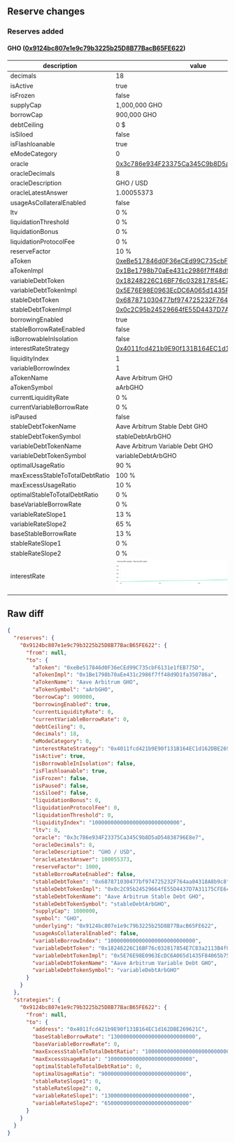 ## Reserve changes

### Reserves added

#### GHO ([0x9124bc807e1e9c79b3225b25D8B77BacB65FE622](https://arbiscan.io/address/0x9124bc807e1e9c79b3225b25D8B77BacB65FE622))

| description | value |
| --- | --- |
| decimals | 18 |
| isActive | true |
| isFrozen | false |
| supplyCap | 1,000,000 GHO |
| borrowCap | 900,000 GHO |
| debtCeiling | 0 $ |
| isSiloed | false |
| isFlashloanable | true |
| eModeCategory | 0 |
| oracle | [0x3c786e934F23375Ca345C9b8D5aD54838796E8e7](https://arbiscan.io/address/0x3c786e934F23375Ca345C9b8D5aD54838796E8e7) |
| oracleDecimals | 8 |
| oracleDescription | GHO / USD |
| oracleLatestAnswer | 1.00055373 |
| usageAsCollateralEnabled | false |
| ltv | 0 % |
| liquidationThreshold | 0 % |
| liquidationBonus | 0 % |
| liquidationProtocolFee | 0 % |
| reserveFactor | 10 % |
| aToken | [0xeBe517846d0F36eCEd99C735cbF6131e1fEB775D](https://arbiscan.io/address/0xeBe517846d0F36eCEd99C735cbF6131e1fEB775D) |
| aTokenImpl | [0x1Be1798b70aEe431c2986f7ff48d9D1fa350786a](https://arbiscan.io/address/0x1Be1798b70aEe431c2986f7ff48d9D1fa350786a) |
| variableDebtToken | [0x18248226C16BF76c032817854E7C83a2113B4f06](https://arbiscan.io/address/0x18248226C16BF76c032817854E7C83a2113B4f06) |
| variableDebtTokenImpl | [0x5E76E98E0963EcDC6A065d1435F84065b7523f39](https://arbiscan.io/address/0x5E76E98E0963EcDC6A065d1435F84065b7523f39) |
| stableDebtToken | [0x687871030477bf974725232F764aa04318A8b9c8](https://arbiscan.io/address/0x687871030477bf974725232F764aa04318A8b9c8) |
| stableDebtTokenImpl | [0x0c2C95b24529664fE55D4437D7A31175CFE6c4f7](https://arbiscan.io/address/0x0c2C95b24529664fE55D4437D7A31175CFE6c4f7) |
| borrowingEnabled | true |
| stableBorrowRateEnabled | false |
| isBorrowableInIsolation | false |
| interestRateStrategy | [0x4011fcd421b9E90f131B164EC1d162DBE269621C](https://arbiscan.io/address/0x4011fcd421b9E90f131B164EC1d162DBE269621C) |
| liquidityIndex | 1 |
| variableBorrowIndex | 1 |
| aTokenName | Aave Arbitrum GHO |
| aTokenSymbol | aArbGHO |
| currentLiquidityRate | 0 % |
| currentVariableBorrowRate | 0 % |
| isPaused | false |
| stableDebtTokenName | Aave Arbitrum Stable Debt GHO |
| stableDebtTokenSymbol | stableDebtArbGHO |
| variableDebtTokenName | Aave Arbitrum Variable Debt GHO |
| variableDebtTokenSymbol | variableDebtArbGHO |
| optimalUsageRatio | 90 % |
| maxExcessStableToTotalDebtRatio | 100 % |
| maxExcessUsageRatio | 10 % |
| optimalStableToTotalDebtRatio | 0 % |
| baseVariableBorrowRate | 0 % |
| variableRateSlope1 | 13 % |
| variableRateSlope2 | 65 % |
| baseStableBorrowRate | 13 % |
| stableRateSlope1 | 0 % |
| stableRateSlope2 | 0 % |
| interestRate | ![ir](/.assets/27f24261be79502c45933baaa28f73a9f1adae83.svg) |


## Raw diff

```json
{
  "reserves": {
    "0x9124bc807e1e9c79b3225b25D8B77BacB65FE622": {
      "from": null,
      "to": {
        "aToken": "0xeBe517846d0F36eCEd99C735cbF6131e1fEB775D",
        "aTokenImpl": "0x1Be1798b70aEe431c2986f7ff48d9D1fa350786a",
        "aTokenName": "Aave Arbitrum GHO",
        "aTokenSymbol": "aArbGHO",
        "borrowCap": 900000,
        "borrowingEnabled": true,
        "currentLiquidityRate": 0,
        "currentVariableBorrowRate": 0,
        "debtCeiling": 0,
        "decimals": 18,
        "eModeCategory": 0,
        "interestRateStrategy": "0x4011fcd421b9E90f131B164EC1d162DBE269621C",
        "isActive": true,
        "isBorrowableInIsolation": false,
        "isFlashloanable": true,
        "isFrozen": false,
        "isPaused": false,
        "isSiloed": false,
        "liquidationBonus": 0,
        "liquidationProtocolFee": 0,
        "liquidationThreshold": 0,
        "liquidityIndex": "1000000000000000000000000000",
        "ltv": 0,
        "oracle": "0x3c786e934F23375Ca345C9b8D5aD54838796E8e7",
        "oracleDecimals": 8,
        "oracleDescription": "GHO / USD",
        "oracleLatestAnswer": 100055373,
        "reserveFactor": 1000,
        "stableBorrowRateEnabled": false,
        "stableDebtToken": "0x687871030477bf974725232F764aa04318A8b9c8",
        "stableDebtTokenImpl": "0x0c2C95b24529664fE55D4437D7A31175CFE6c4f7",
        "stableDebtTokenName": "Aave Arbitrum Stable Debt GHO",
        "stableDebtTokenSymbol": "stableDebtArbGHO",
        "supplyCap": 1000000,
        "symbol": "GHO",
        "underlying": "0x9124bc807e1e9c79b3225b25D8B77BacB65FE622",
        "usageAsCollateralEnabled": false,
        "variableBorrowIndex": "1000000000000000000000000000",
        "variableDebtToken": "0x18248226C16BF76c032817854E7C83a2113B4f06",
        "variableDebtTokenImpl": "0x5E76E98E0963EcDC6A065d1435F84065b7523f39",
        "variableDebtTokenName": "Aave Arbitrum Variable Debt GHO",
        "variableDebtTokenSymbol": "variableDebtArbGHO"
      }
    }
  },
  "strategies": {
    "0x9124bc807e1e9c79b3225b25D8B77BacB65FE622": {
      "from": null,
      "to": {
        "address": "0x4011fcd421b9E90f131B164EC1d162DBE269621C",
        "baseStableBorrowRate": "130000000000000000000000000",
        "baseVariableBorrowRate": 0,
        "maxExcessStableToTotalDebtRatio": "1000000000000000000000000000",
        "maxExcessUsageRatio": "100000000000000000000000000",
        "optimalStableToTotalDebtRatio": 0,
        "optimalUsageRatio": "900000000000000000000000000",
        "stableRateSlope1": 0,
        "stableRateSlope2": 0,
        "variableRateSlope1": "130000000000000000000000000",
        "variableRateSlope2": "650000000000000000000000000"
      }
    }
  }
}
```